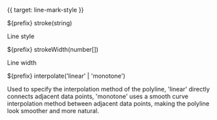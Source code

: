 {{ target: line-mark-style }}

${prefix} stroke(string)

Line style

${prefix} strokeWidth(number[])

Line width

${prefix} interpolate('linear' | 'monotone')

Used to specify the interpolation method of the polyline, 'linear' directly connects adjacent data points, 'monotone' uses a smooth curve interpolation method between adjacent data points, making the polyline look smoother and more natural.